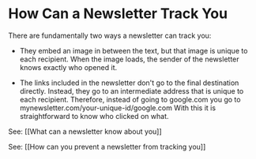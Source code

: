 # How Can a Newsletter Track You
There are fundamentally two ways a newsletter can track you: 

- They embed an image in between the text, but that image is unique to each recipient. When the image loads, the sender of the newsletter knows exactly who opened it. 
	
- The links included in the newsletter don't go to the final destination directly. Instead, they go to an intermediate address that is unique to each recipient. Therefore, instead of going to google.com you go to mynewsletter.com/your-unique-id/google.com With this it is straightforward to know who clicked on what. 

See: [[What can a newsletter know about you]]

See: [[How can you prevent a newsletter from tracking you]]